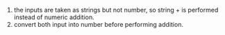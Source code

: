 1. the inputs are taken as strings but not number, so string + is performed instead of numeric addition.
2. convert both input into number before performing addition.